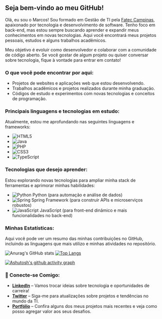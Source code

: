 ## Seja bem-vindo ao meu GitHub!

Olá, eu sou o Marcos! Sou formado em Gestão de TI pela [Fatec Campinas](https://fateccampinas.com.br/site/), apaixonado por tecnologia e desenvolvimento de software. Tenho foco em back-end, mas estou sempre buscando aprender e expandir meus conhecimentos em novas tecnologias. Aqui você encontrará meus projetos pessoais, estudos e alguns trabalhos acadêmicos.

Meu objetivo é evoluir como desenvolvedor e colaborar com a comunidade de código aberto. Se você gostar de algum projeto ou quiser conversar sobre tecnologia, fique à vontade para entrar em contato!


### O que você pode encontrar por aqui:
- Projetos de websites e aplicações web que estou desenvolvendo.
- Trabalhos acadêmicos e projetos realizados durante minha graduação.
- Códigos de estudo e experimentos com novas tecnologias e conceitos de programação.

### Principais linguagens e tecnologias em estudo:
Atualmente, estou me aprofundando nas seguintes linguagens e frameworks:

- ![HTML5](https://img.shields.io/badge/html5-%23E34F26.svg?logo=html5&logoColor=white)
- ![Java](https://img.shields.io/badge/java-%23ED8B00.svg?logo=java&logoColor=white) 
- ![PHP](https://img.shields.io/badge/php-%23777BB4.svg?logo=php&logoColor=white) 
- ![CSS3](https://img.shields.io/badge/css3-%231572B6.svg?logo=css3&logoColor=white) 
- ![TypeScript](https://img.shields.io/badge/typescript-%231572B6.svg?logo=typescript&logoColor=white) 


### Tecnologias que desejo aprender:
Estou explorando novas tecnologias para ampliar minha stack de ferramentas e aprimorar minhas habilidades:

- ![Python](https://img.shields.io/badge/python-3670A0?logo=python&logoColor=ffdd54) Python (para automação e análise de dados)
- ![Spring](https://img.shields.io/badge/spring-%236DB33F.svg?logo=spring&logoColor=white) Spring Framework (para construir APIs e microserviços robustos)
- ![JavaScript](https://img.shields.io/badge/javascript-%23323330.svg?logo=javascript&logoColor=%23F7DF1E) JavaScript (para front-end dinâmico e mais funcionalidades no back-end)


<!-- [![Anurag's GitHub stats](https://github-readme-stats.vercel.app/api?username=marcos-rts)](https://github.com/anuraghazra/github-readme-stats) -->  
### Minhas Estatísticas:
Aqui você pode ver um resumo das minhas contribuições no GitHub, incluindo as linguagens que mais utilizo e minhas atividades no repositório.

![Anurag's GitHub stats](https://github-readme-stats.vercel.app/api?username=marcos-rts&hide=contribs,prs&show_icons=true&theme=radical) 
[![Top Langs](https://github-readme-stats.vercel.app/api/top-langs/?username=marcos-rts&hide=scss,sass,hack,blade&layout=compact&theme=radical)](https://github.com/anuraghazra/github-readme-stats)


[![Ashutosh's github activity graph](https://github-readme-activity-graph.vercel.app/graph?username=marcos-rts&theme=react-dark	)](https://github.com/ashutosh00710/github-readme-activity-graph)

### 💬 Conecte-se Comigo:

- **[LinkedIn](https://www.linkedin.com/in/marcos-rts/)** – Vamos trocar ideias sobre tecnologia e oportunidades de carreira!
- **[Twitter](https://twitter.com/marcos_rts)** – Siga-me para atualizações sobre projetos e tendências no mundo da TI.
- **[Portfólio](https://seuportfolio.com)** – Confira alguns dos meus projetos mais recentes e veja como posso agregar valor aos seus desafios.

